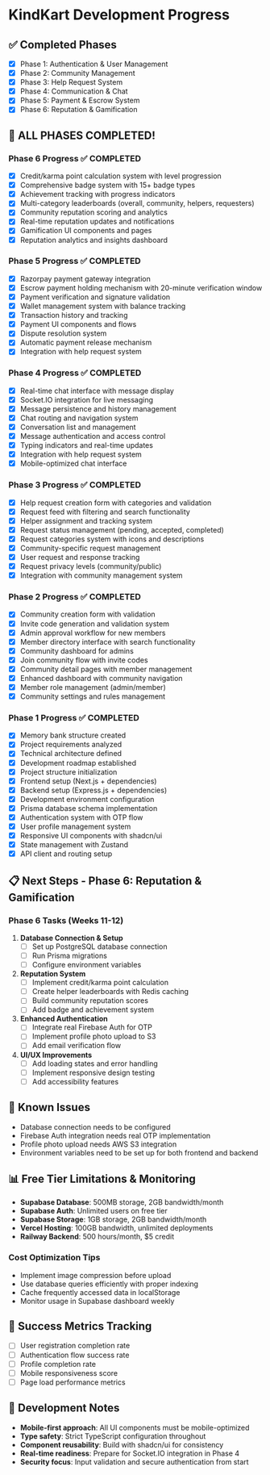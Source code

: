 # KindKart Development Progress

## ✅ Completed Phases
- [x] Phase 1: Authentication & User Management
- [x] Phase 2: Community Management  
- [x] Phase 3: Help Request System
- [x] Phase 4: Communication & Chat
- [x] Phase 5: Payment & Escrow System
- [x] Phase 6: Reputation & Gamification

## 🎉 ALL PHASES COMPLETED! 

### Phase 6 Progress ✅ COMPLETED
- [x] Credit/karma point calculation system with level progression
- [x] Comprehensive badge system with 15+ badge types
- [x] Achievement tracking with progress indicators
- [x] Multi-category leaderboards (overall, community, helpers, requesters)
- [x] Community reputation scoring and analytics
- [x] Real-time reputation updates and notifications
- [x] Gamification UI components and pages
- [x] Reputation analytics and insights dashboard

### Phase 5 Progress ✅ COMPLETED
- [x] Razorpay payment gateway integration
- [x] Escrow payment holding mechanism with 20-minute verification window
- [x] Payment verification and signature validation
- [x] Wallet management system with balance tracking
- [x] Transaction history and tracking
- [x] Payment UI components and flows
- [x] Dispute resolution system
- [x] Automatic payment release mechanism
- [x] Integration with help request system

### Phase 4 Progress ✅ COMPLETED
- [x] Real-time chat interface with message display
- [x] Socket.IO integration for live messaging
- [x] Message persistence and history management
- [x] Chat routing and navigation system
- [x] Conversation list and management
- [x] Message authentication and access control
- [x] Typing indicators and real-time updates
- [x] Integration with help request system
- [x] Mobile-optimized chat interface

### Phase 3 Progress ✅ COMPLETED
- [x] Help request creation form with categories and validation
- [x] Request feed with filtering and search functionality
- [x] Helper assignment and tracking system
- [x] Request status management (pending, accepted, completed)
- [x] Request categories system with icons and descriptions
- [x] Community-specific request management
- [x] User request and response tracking
- [x] Request privacy levels (community/public)
- [x] Integration with community management system

### Phase 2 Progress ✅ COMPLETED
- [x] Community creation form with validation
- [x] Invite code generation and validation system
- [x] Admin approval workflow for new members
- [x] Member directory interface with search functionality
- [x] Community dashboard for admins
- [x] Join community flow with invite codes
- [x] Community detail pages with member management
- [x] Enhanced dashboard with community navigation
- [x] Member role management (admin/member)
- [x] Community settings and rules management

### Phase 1 Progress ✅ COMPLETED
- [x] Memory bank structure created
- [x] Project requirements analyzed
- [x] Technical architecture defined
- [x] Development roadmap established
- [x] Project structure initialization
- [x] Frontend setup (Next.js + dependencies)
- [x] Backend setup (Express.js + dependencies)
- [x] Development environment configuration
- [x] Prisma database schema implementation
- [x] Authentication system with OTP flow
- [x] User profile management system
- [x] Responsive UI components with shadcn/ui
- [x] State management with Zustand
- [x] API client and routing setup

## 📋 Next Steps - Phase 6: Reputation & Gamification

### Phase 6 Tasks (Weeks 11-12)
1. **Database Connection & Setup**
   - [ ] Set up PostgreSQL database connection
   - [ ] Run Prisma migrations
   - [ ] Configure environment variables

2. **Reputation System**
   - [ ] Implement credit/karma point calculation
   - [ ] Create helper leaderboards with Redis caching
   - [ ] Build community reputation scores
   - [ ] Add badge and achievement system

3. **Enhanced Authentication**
   - [ ] Integrate real Firebase Auth for OTP
   - [ ] Implement profile photo upload to S3
   - [ ] Add email verification flow

4. **UI/UX Improvements**
   - [ ] Add loading states and error handling
   - [ ] Implement responsive design testing
   - [ ] Add accessibility features

## 🐛 Known Issues
- Database connection needs to be configured
- Firebase Auth integration needs real OTP implementation
- Profile photo upload needs AWS S3 integration
- Environment variables need to be set up for both frontend and backend

## 📊 Free Tier Limitations & Monitoring
- **Supabase Database**: 500MB storage, 2GB bandwidth/month
- **Supabase Auth**: Unlimited users on free tier
- **Supabase Storage**: 1GB storage, 2GB bandwidth/month  
- **Vercel Hosting**: 100GB bandwidth, unlimited deployments
- **Railway Backend**: 500 hours/month, $5 credit

### Cost Optimization Tips
- Implement image compression before upload
- Use database queries efficiently with proper indexing
- Cache frequently accessed data in localStorage
- Monitor usage in Supabase dashboard weekly

## 🎯 Success Metrics Tracking
- [ ] User registration completion rate
- [ ] Authentication flow success rate
- [ ] Profile completion rate
- [ ] Mobile responsiveness score
- [ ] Page load performance metrics

## 📝 Development Notes
- **Mobile-first approach**: All UI components must be mobile-optimized
- **Type safety**: Strict TypeScript configuration throughout
- **Component reusability**: Build with shadcn/ui for consistency
- **Real-time readiness**: Prepare for Socket.IO integration in Phase 4
- **Security focus**: Input validation and secure authentication from start
